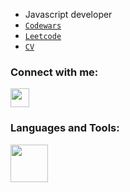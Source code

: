 
- Javascript developer
- <code><a href="https://www.codewars.com/users/KarpivOleksandr">Codewars</a></code>
- <code><a href="https://leetcode.com/SashaZ4A4/">Leetcode</a></code>
- <code><a href="https://scott-kinzer.github.io/about-me.pdf">CV</a></code>


### Connect with me:

<p align="left">
  <a href="https://www.linkedin.com/in/oleksandr-karpiv-086553210">
    <img height="30px" src="https://skillicons.dev/icons?i=linkedin" />
  </a>
</p>

### Languages and Tools:

<p align="left">
    <img height="60px" src="https://skillicons.dev/icons?i=js,html,css,nodejs,docker,express,firebase,git,gitlab,jest,jquery,linux,mysql,nestjs,nextjs,postgres,postman,react,rust,ts,xd,prisma&perline=11" />
</p>


[linkedin]: https://www.linkedin.com/in/oleksandr-karpiv-086553210
